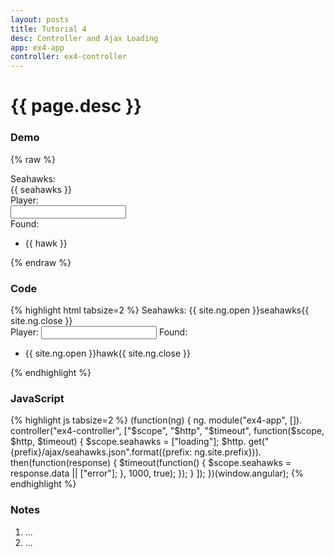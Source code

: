 ```yaml
---
layout: posts
title: Tutorial 4
desc: Controller and Ajax Loading
app: ex4-app
controller: ex4-controller
---
```

# {{ page.desc }}

### Demo
{% raw %}
<div class="demo">
	<label>Seahawks: </label>
	<div class="indent">{{ seahawks }}</div>
	<label>Player: </label>
	<div class="indent">
		<input ng-model="player" type="text" />
	</div>
	<label>Found: </label>
	<ul>
		<li ng-repeat="hawk in seahawks | filter:player">
			{{ hawk }}
		</li>
	</ul>
</div>
{% endraw %}

### Code
{% highlight html tabsize=2 %}
Seahawks:
	{{ site.ng.open  }}seahawks{{ site.ng.close }}	
Player:
	<input ng-model="player" type="text" />
Found:
	<ul>
		<li ng-repeat="hawk in seahawks | filter:player">{{ site.ng.open }}hawk{{ site.ng.close }}</li>
	</ul>
{% endhighlight %}

### JavaScript
{% highlight js tabsize=2 %}
(function(ng) {
	ng.
		module("ex4-app", []).
		controller("ex4-controller", ["$scope", "$http", "$timeout",
			function($scope, $http, $timeout) {
				$scope.seahawks = ["loading"];
				$http.
					get("{prefix}/ajax/seahawks.json".format({prefix: ng.site.prefix})).
					then(function(response) {
						$timeout(function() {
							$scope.seahawks = response.data || ["error"];
						}, 1000, true);
					});
			}
		]);
})(window.angular);
{% endhighlight %}

### Notes
1. ...
1. ...

